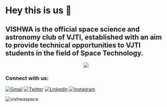 # Hey this is us 👋 
## VISHWA is the official space science and astronomy club of VJTI, established with an aim to provide technical opportunities to VJTI students in the field of Space Technology.

<p align="center" width="100%">
    <img src="https://user-images.githubusercontent.com/108722498/179338918-74105f76-52bd-429a-b61c-baa3520daf91.gif"> 
</p>

### Connect with us:
[![Gmail](https://img.shields.io/badge/Gmail-D14836?style=for-the-badge&logo=gmail&logoColor=white)](mailto:vishwavjti@gmail.com)
[![Twitter](https://img.shields.io/badge/<VishwaAstroclub>-%231DA1F2.svg?style=for-the-badge&logo=Twitter&logoColor=white)](https://twitter.com/VishwaAstroclub)
[![LinkedIn](https://img.shields.io/badge/linkedin-%230077B5.svg?style=for-the-badge&logo=linkedin&logoColor=white)](https://www.linkedin.com/in/vishwa-vjti-713837235/)
[![Instagram](https://img.shields.io/badge/<vishwavjti>-%23E4405F.svg?style=for-the-badge&logo=Instagram&logoColor=white)](https://www.instagram.com/vishwavjti/)

<p align="left"> <img src="https://komarev.com/ghpvc/?username=vishwaspace" alt="vishwaspace" /> </p>

